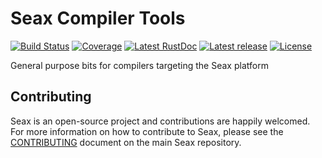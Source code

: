 # Seax Compiler Tools

[![Build Status](https://img.shields.io/travis/hawkw/seax_compiler_tools/master.svg?style=flat-square)](https://travis-ci.org/hawkw/seax_compiler_tools)
[![Coverage](https://img.shields.io/codecov/c/github/hawkw/seax_compiler_tools/master.svg?style=flat-square)](http://codecov.io/github/hawkw/seax_compiler_tools?branch=master)
[![Latest RustDoc](https://img.shields.io/badge/rustdoc-latest-green.svg?style=flat-square)](http://hawkweisman.me/seax/api/seax_compiler_tools/)
[![Latest release](https://img.shields.io/crates/v/seax_compiler_tools.svg?style=flat-square)](https://crates.io/crates/seax_svm)
[![License](https://img.shields.io/badge/license-MIT-blue.svg?style=flat-square)](https://github.com/hawkw/seax/LICENSE)

General purpose bits for compilers targeting the Seax platform

Contributing
------------

Seax is an open-source project and contributions are happily welcomed. For more information on how to contribute to Seax, please see the [CONTRIBUTING](https://github.com/hawkw/seax/blob/master/CONTRIBUTING.md) document on the main Seax repository.
